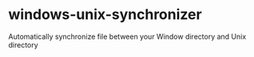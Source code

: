 # windows-unix-synchronizer
Automatically synchronize file between your Window directory and Unix directory
